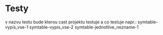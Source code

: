 # Testy

v nazvu testu bude kterou cast projektu testuje a co testuje
napr.:
    symtable-vypis_vse-1
    symtable-vypis_vse-2
    symtable-jednotlive_nezname-1